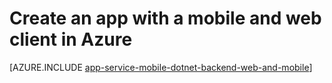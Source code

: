 <properties
	pageTitle="Create an app with a mobile and web client in Azure | Windows Azure"
	description="Create a multi-channel app with both a website and mobile client in Azure Web App."
	services="app-service\web"
	documentationCenter=".net"
	authors="lindydonna"
	manager="dwrede"
	editor=""/>

<tags
	ms.service="app-service"
	ms.date="09/15/2015"
	wacn.date=""/>

# Create an app with a mobile and web client in Azure

[AZURE.INCLUDE [app-service-mobile-dotnet-backend-web-and-mobile](../includes/app-service-mobile-dotnet-backend-web-and-mobile.md)]
